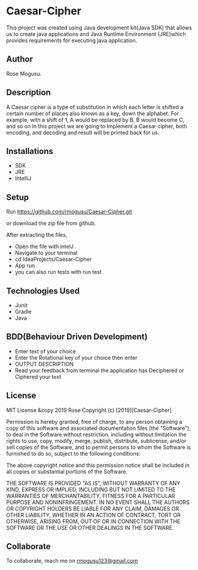 # Caesar-Cipher
This project was created using  Java development kit(Java SDK)  that allows us to create java applications and Java Runtime Environment (JRE)which provides requirements for executing java application.

## Author
Rose Mogusu.

## Description
A Caesar cipher is a type of substitution in which each letter is shifted a certain number of places also known as a key, down the alphabet. For example, with a shift of 1, A would be replaced by B, B would become C, and so on
In this project we are going to Implement a Caesar cipher, both encoding, and decoding and result will be printed back for us.

## Installations
* SDK
* JRE
* IntelliJ

## Setup
Run https://github.com/rmogusu/Caesar-Cipher.git

or download the zip file from github.

After extracting the files, 
* Open the file with intelJ .
* Navigate to your terminal 
* cd IdeaProjects/Caesar-Cipher
* App run
* you can also run tests with run test



## Technologies Used
* Junit
* Gradle
* Java


## BDD(Behaviour Driven Development)
* Enter text of your choice
* Enter the  Rotational key of your choice then enter 
* OUTPUT	DESCRIPTION
* Read your feedback from terminal the application has Deciphered or Ciphered your text

	

## License
MIT License &copy 2019 Rose
Copyright (c) [2019][Caesar-Cipher]

Permission is hereby granted, free of charge, to any person obtaining a copy of this software and associated documentation files (the "Software"), to deal in the Software without restriction, including without limitation the rights to use, copy, modify, merge, publish, distribute, sublicense, and/or sell copies of the Software, and to permit persons to whom the Software is furnished to do so, subject to the following conditions:

The above copyright notice and this permission notice shall be included in all copies or substantial portions of the Software.

THE SOFTWARE IS PROVIDED "AS IS", WITHOUT WARRANTY OF ANY KIND, EXPRESS OR IMPLIED, INCLUDING BUT NOT LIMITED TO THE WARRANTIES OF MERCHANTABILITY, FITNESS FOR A PARTICULAR PURPOSE AND NONINFRINGEMENT. IN NO EVENT SHALL THE AUTHORS OR COPYRIGHT HOLDERS BE LIABLE FOR ANY CLAIM, DAMAGES OR OTHER LIABILITY, WHETHER IN AN ACTION OF CONTRACT, TORT OR OTHERWISE, ARISING FROM, OUT OF OR IN CONNECTION WITH THE SOFTWARE OR THE USE OR OTHER DEALINGS IN THE SOFTWARE.

## Collaborate

To collaborate, reach me on rmogusu123@gmail.com

